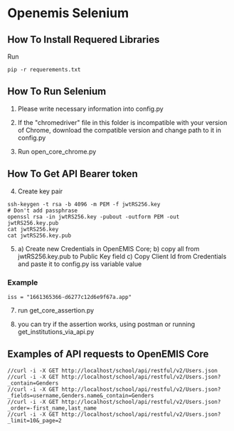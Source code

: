 # Openemis Selenium
## How To Install Requered Libraries

Run
```
pip -r requerements.txt
```

## How To Run Selenium

1. Please write necessary information into config.py

2. If the "chromedriver" file in this folder is incompatible with your version of Chrome, download the compatible version and change path to it in config.py

3. Run open_core_chrome.py

## How To Get API Bearer token

4. Create key pair
```
ssh-keygen -t rsa -b 4096 -m PEM -f jwtRS256.key
# Don't add passphrase
openssl rsa -in jwtRS256.key -pubout -outform PEM -out jwtRS256.key.pub
cat jwtRS256.key
cat jwtRS256.key.pub
```

5.
    a) Create new Credentials in OpenEMIS Core;
    b) copy all from jwtRS256.key.pub to Public Key field
    c) Copy Client Id from Credentials and paste it to config.py iss variable value

### Example

```
iss = "1661365366-d6277c12d6e9f67a.app"
```

7. run get_core_assertion.py

8. you can try if the assertion works, using postman or running get_institutions_via_api.py

## Examples of API requests to OpenEMIS Core
```
//curl -i -X GET http://localhost/school/api/restful/v2/Users.json
//curl -i -X GET http://localhost/school/api/restful/v2/Users.json?_contain=Genders
//curl -i -X GET http://localhost/school/api/restful/v2/Users.json?_fields=username,Genders.name&_contain=Genders
//curl -i -X GET http://localhost/school/api/restful/v2/Users.json?_order=-first_name,last_name
//curl -i -X GET http://localhost/school/api/restful/v2/Users.json?_limit=10&_page=2
```
